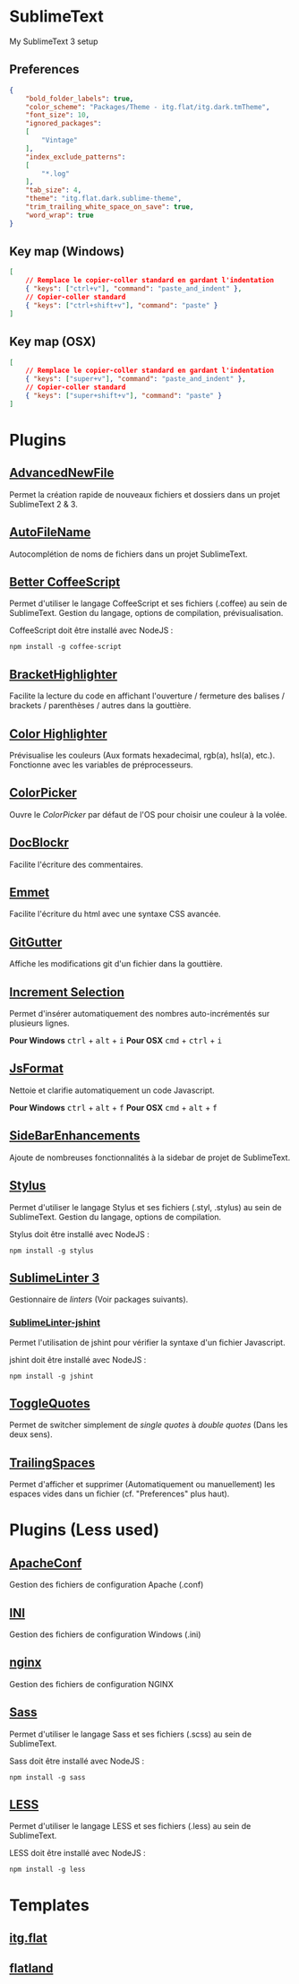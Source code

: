 # SublimeText
My SublimeText 3 setup


## Preferences

```json
{
	"bold_folder_labels": true,
	"color_scheme": "Packages/Theme - itg.flat/itg.dark.tmTheme",
	"font_size": 10,
	"ignored_packages":
	[
		"Vintage"
	],
	"index_exclude_patterns":
	[
		"*.log"
	],
	"tab_size": 4,
	"theme": "itg.flat.dark.sublime-theme",
	"trim_trailing_white_space_on_save": true,
	"word_wrap": true
}
```

## Key map (Windows)

```json
[
	// Remplace le copier-coller standard en gardant l'indentation
	{ "keys": ["ctrl+v"], "command": "paste_and_indent" },
	// Copier-coller standard
	{ "keys": ["ctrl+shift+v"], "command": "paste" }
]
```

## Key map (OSX)

```json
[
	// Remplace le copier-coller standard en gardant l'indentation
	{ "keys": ["super+v"], "command": "paste_and_indent" },
	// Copier-coller standard
	{ "keys": ["super+shift+v"], "command": "paste" }
]
```


# Plugins

## [AdvancedNewFile](https://github.com/skuroda/Sublime-AdvancedNewFile)

Permet la création rapide de nouveaux fichiers et dossiers dans un projet SublimeText 2 & 3.

## [AutoFileName](https://github.com/BoundInCode/AutoFileName)

Autocomplétion de noms de fichiers dans un projet SublimeText.

## [Better CoffeeScript](https://github.com/aponxi/sublime-better-coffeescript)

Permet d'utiliser le langage CoffeeScript et ses fichiers (.coffee) au sein de SublimeText. Gestion du langage, options de compilation, prévisualisation.

CoffeeScript doit être installé avec NodeJS :

```Shell
npm install -g coffee-script
```

## [BracketHighlighter](https://github.com/facelessuser/BracketHighlighter)

Facilite la lecture du code en affichant l'ouverture / fermeture des balises / brackets / parenthèses / autres dans la gouttière.

## [Color Highlighter](https://github.com/Monnoroch/ColorHighlighter)

Prévisualise les couleurs (Aux formats hexadecimal, rgb(a), hsl(a), etc.). Fonctionne avec les variables de préprocesseurs.

## [ColorPicker](https://github.com/weslly/ColorPicker)

Ouvre le *ColorPicker* par défaut de l'OS pour choisir une couleur à la volée.

## [DocBlockr](https://github.com/spadgos/sublime-jsdocs)

Facilite l'écriture des commentaires.

## [Emmet](https://github.com/sergeche/emmet-sublime)

Facilite l'écriture du html avec une syntaxe CSS avancée.

## [GitGutter](https://github.com/jisaacks/GitGutter)

Affiche les modifications git d'un fichier dans la gouttière.

## [Increment Selection](https://github.com/yulanggong/IncrementSelection)

Permet d'insérer automatiquement des nombres auto-incrémentés sur plusieurs lignes.

**Pour Windows** <kbd>ctrl</kbd> + <kbd>alt</kbd> + <kbd>i</kbd>
**Pour OSX** <kbd>cmd</kbd> + <kbd>ctrl</kbd> + <kbd>i</kbd>

## [JsFormat](https://github.com/jdc0589/JsFormat)

Nettoie et clarifie automatiquement un code Javascript.

**Pour Windows** <kbd>ctrl</kbd> + <kbd>alt</kbd> + <kbd>f</kbd>
**Pour OSX** <kbd>cmd</kbd> + <kbd>alt</kbd> + <kbd>f</kbd>

## [SideBarEnhancements](https://github.com/titoBouzout/SideBarEnhancements)

Ajoute de nombreuses fonctionnalités à la sidebar de projet de SublimeText.

## [Stylus](https://github.com/billymoon/Stylus)

Permet d'utiliser le langage Stylus et ses fichiers (.styl, .stylus) au sein de SublimeText. Gestion du langage, options de compilation.

Stylus doit être installé avec NodeJS :

```Shell
npm install -g stylus
```

## [SublimeLinter 3](https://github.com/SublimeLinter/SublimeLinter3)

Gestionnaire de *linters* (Voir packages suivants).

### [SublimeLinter-jshint](https://github.com/SublimeLinter/SublimeLinter-jshint)

Permet l'utilisation de jshint pour vérifier la syntaxe d'un fichier Javascript.

jshint doit être installé avec NodeJS :

```Shell
npm install -g jshint
```

## [ToggleQuotes](https://github.com/spadgos/sublime-ToggleQuotes)

Permet de switcher simplement de *single quotes* à *double quotes* (Dans les deux sens).

## [TrailingSpaces](https://github.com/SublimeText/TrailingSpaces)

Permet d'afficher et supprimer (Automatiquement ou manuellement) les espaces vides dans un fichier (cf. "Preferences" plus haut).

# Plugins (Less used)

## [ApacheConf](https://github.com/colinta/ApacheConf.tmLanguage)

Gestion des fichiers de configuration Apache (.conf)

## [INI](https://github.com/clintberry/sublime-text-2-ini)

Gestion des fichiers de configuration Windows (.ini)

## [nginx](https://github.com/brandonwamboldt/sublime-nginx)

Gestion des fichiers de configuration NGINX

## [Sass](https://github.com/nathos/sass-textmate-bundle)

Permet d'utiliser le langage Sass et ses fichiers (.scss) au sein de SublimeText.

Sass doit être installé avec NodeJS :

```Shell
npm install -g sass
```

## [LESS](https://github.com/danro/Less-sublime)

Permet d'utiliser le langage LESS et ses fichiers (.less) au sein de SublimeText.

LESS doit être installé avec NodeJS :

```Shell
npm install -g less
```


# Templates

## [itg.flat](https://github.com/itsthatguy/theme-itg-flat)

## [flatland](https://github.com/thinkpixellab/flatland)